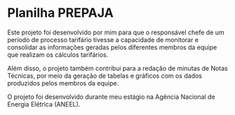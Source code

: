 # Planilha PREPAJA

Este projeto foi desenvolvido por mim para que o responsável chefe de um período de processo tarifário tivesse a capacidade de monitorar e consolidar as informações geradas pelos diferentes membros da equipe que realizam os cálculos tarifários.

Além disso, o projeto também contribui para a redação de minutas de Notas Técnicas, por meio da geração de tabelas e gráficos com os dados produzidos pelos membros da equipe.

O projeto foi desenvolvido durante meu estágio na Agência Nacional de Energia Elétrica (ANEEL).
